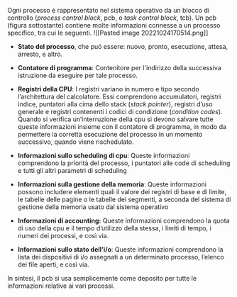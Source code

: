 Ogni processo è rappresentato nel sistema operativo da un blocco di controllo (_process control block_, pcb, o _task control block_, tcb). Un pcb (figura sottostante) contiene molte informazioni connesse a un processo specifico, tra cui le seguenti.
![[Pasted image 20221024170514.png]]
- **Stato del processo**, che puó essere: nuovo, pronto, esecuzione, attesa, arresto, e altro.
- **Contatore di programma**: Contenitore per l'indirizzo della successiva istruzione da eseguire per tale processo.
- **Registri della CPU**: I registri variano in numero e tipo secondo l’architettura del calcolatore. Essi comprendono accumulatori, registri indice, puntatori alla cima dello stack (_stack pointer_), registri d’uso generale e registri contenenti i codici di condizione (_condition codes_). Quando si verifica un’interruzione della cpu si devono salvare tutte queste informazioni insieme con il contatore di programma, in modo da permettere la corretta esecuzione del processo in un momento successivo, quando viene rischedulato.

- **Informazioni sullo scheduling di cpu**: Queste informazioni comprendono la priorità del processo, i puntatori alle code di scheduling e tutti gli altri parametri di scheduling
- **Informazioni sulla gestione della memoria**: Queste informazioni possono includere elementi quali il valore dei registri di base e di limite, le tabelle delle pagine o le tabelle dei segmenti, a seconda del sistema di gestione della memoria usato dal sistema operativo
- **Informazioni di accounting:** Queste informazioni comprendono la quota di uso della cpu e il tempo d’utilizzo della stessa, i limiti di tempo, i numeri dei processi, e così via.
- **Informazioni sullo stato dell’i/o**: Queste informazioni comprendono la lista dei dispositivi di i/o assegnati a un determinato processo, l’elenco dei file aperti, e così via.

In sintesi, il pcb si usa semplicemente come deposito per tutte le informazioni relative ai vari processi.